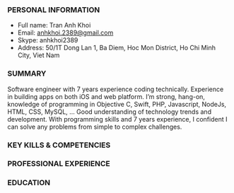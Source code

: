 ### PERSONAL INFORMATION

- Full name: Tran Anh Khoi
- Email: anhkhoi.2389@gmail.com 
- Skype: anhkhoi2389
- Address: 50/1T Dong Lan 1, Ba Diem, Hoc Mon District, Ho Chi Minh City, Viet Nam

### SUMMARY
Software engineer with 7 years experience coding technically. Experience in building apps on both iOS and web platform. I’m strong, hang-on, knowledge of programming in Objective C, Swift, PHP, Javascript, NodeJs, HTML, CSS, MySQL, … Good understanding of technology trends and development. With programming skills and 7 years experience, I confident I can solve any problems from simple to complex challenges.

### KEY KILLS & COMPETENCIES

### PROFESSIONAL EXPERIENCE

### EDUCATION


<!--
**anhkhoi/anhkhoi** is a ✨ _special_ ✨ repository because its `README.md` (this file) appears on your GitHub profile.

Here are some ideas to get you started:

- 🔭 I’m currently working on ...
- 🌱 I’m currently learning ...
- 👯 I’m looking to collaborate on ...
- 🤔 I’m looking for help with ...
- 💬 Ask me about ...
- 📫 How to reach me: ...
- 😄 Pronouns: ...
- ⚡ Fun fact: ...
-->
